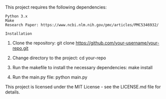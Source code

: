 This project requires the following dependencies:

    Python 3.x
    Make
    Research Paper: https://www.ncbi.nlm.nih.gov/pmc/articles/PMC5346932/

    Installation

1.    Clone the repository:
    git clone https://github.com/your-username/your-repo.git


2. Change directory to the project:
    cd your-repo


3. Run the makefile to install the necessary dependencies:
make install


4.   Run the main.py file:
python main.py

 

This project is licensed under the MIT License - see the LICENSE.md file for details.
